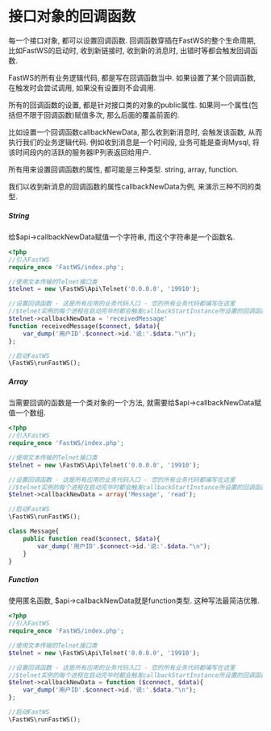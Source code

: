 # 接口对象的回调函数

每一个接口对象, 都可以设置回调函数. 回调函数穿插在FastWS的整个生命周期, 比如FastWS的启动时, 收到新链接时, 收到新的消息时, 出错时等都会触发回调函数.

FastWS的所有业务逻辑代码, 都是写在回调函数当中. 如果设置了某个回调函数, 在触发时会尝试调用, 如果没有设置则不会调用.

所有的回调函数的设置, 都是针对接口类的对象的public属性. 如果同一个属性(包括但不限于回调函数)赋值多次, 那么后面的覆盖前面的.

比如设置一个回调函数callbackNewData, 那么收到新消息时, 会触发该函数, 从而执行我们的业务逻辑代码. 例如收到消息是一个时间段, 业务可能是查询Mysql, 将该时间段内的活跃的服务器IP列表返回给用户.

所有用来设置回调函数的属性, 都可能是三种类型. string, array, function.

我们以收到新消息的回调函数的属性callbackNewData为例, 来演示三种不同的类型.

##### String
给$api->callbackNewData赋值一个字符串, 而这个字符串是一个函数名.
```php
<?php
//引入FastWS
require_once 'FastWS/index.php';

//使用文本传输的Telnet接口类
$telnet = new \FastWS\Api\Telnet('0.0.0.0', '19910');

//设置回调函数 - 这是所有应用的业务代码入口 - 您的所有业务代码都编写在这里
//$telnet实例的每个进程在启动完毕时都会触发callbackStartInstance所设置的回调函数
$telnet->callbackNewData = 'receivedMessage'
function receivedMessage($connect, $data){
    var_dump('用户ID'.$connect->id.'说:'.$data."\n");
};

//启动FastWS
\FastWS\runFastWS();
```

##### Array
当需要回调的函数是一个类对象的一个方法, 就需要给$api->callbackNewData赋值一个数组.
```php
<?php
//引入FastWS
require_once 'FastWS/index.php';

//使用文本传输的Telnet接口类
$telnet = new \FastWS\Api\Telnet('0.0.0.0', '19910');

//设置回调函数 - 这是所有应用的业务代码入口 - 您的所有业务代码都编写在这里
//$telnet实例的每个进程在启动完毕时都会触发callbackStartInstance所设置的回调函数
$telnet->callbackNewData = array('Message', 'read');

//启动FastWS
\FastWS\runFastWS();

class Message{
    public function read($connect, $data){
        var_dump('用户ID'.$connect->id.'说:'.$data."\n");
    }
}
```

##### Function
使用匿名函数, $api->callbackNewData就是function类型. 这种写法最简洁优雅.
```php
<?php
//引入FastWS
require_once 'FastWS/index.php';

//使用文本传输的Telnet接口类
$telnet = new \FastWS\Api\Telnet('0.0.0.0', '19910');

//设置回调函数 - 这是所有应用的业务代码入口 - 您的所有业务代码都编写在这里
//$telnet实例的每个进程在启动完毕时都会触发callbackStartInstance所设置的回调函数
$telnet->callbackNewData = function ($connect, $data){
    var_dump('用户ID'.$connect->id.'说:'.$data."\n");
};

//启动FastWS
\FastWS\runFastWS();
```